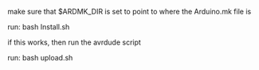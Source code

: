 make sure that $ARDMK_DIR is set to point to where the Arduino.mk file is

run: bash Install.sh

if this works, then run the avrdude script 

run: bash upload.sh
